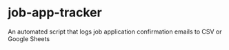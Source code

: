 # job-app-tracker
An automated script that logs job application confirmation emails to CSV or Google Sheets
